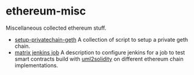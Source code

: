 # ethereum-misc


Miscellaneous collected ethereum stuff.

* [setup-privatechain-geth](https://github.com/UrsZeidler/ethereum-misc/blob/master/setup-privatechain-geth/README.md) A collection of script to setup a private geth chain.
* [matrix jenkins job](https://github.com/UrsZeidler/ethereum-misc/tree/master/matrix-jenkins-job) A description to configure jenkins for a job to test smart contracts build with [uml2solidity](https://github.com/UrsZeidler/uml2solidity/wiki/JavaCode) on different ethereum chain implementations.

